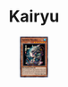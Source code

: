 <h1 align="center">
  Kairyu
</h1>
<p align="center">
  <img src="pics/766341490.jpg" width="10%" />
</p>
